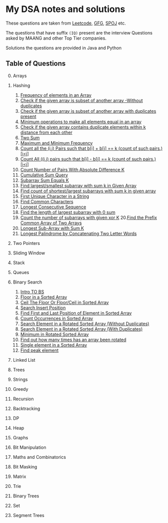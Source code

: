 # My DSA notes and solutions

These questions are taken from [Leetcode](https://neetcode.io/), [GFG](https://neetcode.io/), [SPOJ](https://neetcode.io/) etc.

The questions that have suffix `(IQ)` present are the interview Questions asked by MAANG and other Top Tier companies.

Solutions the questions are provided in Java and Python

## Table of Questions

0. Arrays

1. Hashing

   1. [Frequency of elements in an Array](./Hashing/Find_frequency_of_elements_in_Array.md)
   2. [Check if the given array is subset of another array -Without duplicates](./Hashing/Check_subset.md)
   3. [Check if the given array is subset of another array with duplicates present](./Hashing/check_subset_with_duplicates.md)
   4. [Minimum operations to make all elements equal in an array ](./Hashing/Minimum_operations_to_make_all_elements_equal.md)
   5. [Check if the given array contains duplicate elements within k distance from each other](./Hashing/array-and-hashing/top-k-frequnt-elements.md)
   6. [Two Sum](./Hashing/Two_sum.md)
   7. [Maximum and Minimum Frequency](./Hashing/MaxandminFrequency.md)
   8. [Count all the (i,j) Pairs such that b[i] + b[j] == k (count of such pairs.) [i<j] ](./Hashing/checksumequalsk.md)
   9. [Count All ((i,j) pairs such that b[i] - b[j] == k (count of such pairs.) [i<j] ](./Hashing/checkdiffequalsk.md)
   10. [Count Number of Pairs With Absolute Difference K](./Hashing/countpairswithabsK.md)
   11. [Cumulative Sum Query](./Hashing/cumulativeSum.md)
   12. [Subarray Sum Equals K](./Hashing/countsubarrayswithsumk.md)
   13. [Find largest/smallest subarray with sum k in Given Array](./Hashing/longest_or_smallest_subarray_with_sum_k.md)
   14. [Find count of shortest/largest subarrays with sum k in given array](./Hashing/count_of_largest_shortest_subarrays_with_sum_k.md)
   15. [First Unique Character in a String](./Hashing/FirstUniqueCharacterinastring.md)
   16. [Find Common Characters](./Hashing/Findcommoncharacters.md)
   17. [Longest Consecutive Sequence](./Hashing/longestconsecutivesequence.md)
   18. [Find the length of largest subarray with 0 sum](./Hashing/findlengthoflargestsubarraywith0sum.md)
   19. [Count the number of subarrays with given xor K](./Hashing/subarrayswithgivenXOR.md) 20.[Find the Prefix Common Array of Two Arrays](./Hashing/findprefixofcommonarray.md)
   20. [Longest Sub-Array with Sum K](./Hashing/longestSubbaraywithsumK.md)
   21. [Longest Palindrome by Concatenating Two Letter Words](./Hashing/Longest%20Palindrome%20by%20concatenating%20two%20words.md)

2. Two Pointers

3. Sliding Window

4. Stack

5. Queues

6. Binary Search

   1. [Intro TO BS](./BinarySearch/BinarySearchIntro.md)
   2. [Floor in a Sorted Array](./BinarySearch/Implement_Floor.md)
   3. [Ceil The Floor Or Floor/Ceil in Sorted Array](./BinarySearch/Implement_UpperBound.md)
   4. [Search Insert Position ](./BinarySearch/SearchInsertPosition.md)
   5. [Find First and Last Position of Element in Sorted Array](./BinarySearch/firstandlastoccurence.md)
   6. [Count Occurrences in Sorted Array](./BinarySearch/count_occurences_of_number.md)
   7. [Search Element in a Rotated Sorted Array (Without Duplicates)](./BinarySearch/Searchinrotatedsortedarray1.md)
   8. [Search Element in a Rotated Sorted Array (With Duplicates)](./BinarySearch/searchinrotatedsortedarray2.md)
   9. [ Minimum in Rotated Sorted Array](./BinarySearch/find_minm_in_rotated_sorted_array.md)
   10. [Find out how many times has an array been rotated](./BinarySearch/no_of_times_array_is_rotated.md)
   11. [Single element in a Sorted Array](./BinarySearch/search_single_element_in_sorted_array.md)
   12. [Find peak element](./BinarySearch/find_peak_element.md)

7. Linked List
8. Trees

9. Strings
10. Greedy
11. Recursion
12. Backtracking
13. DP

14. Heap

15. Graphs

16. Bit Manipulation
17. Maths and Combinatorics
18. Bit Masking
19. Matrix
20. Trie
21. Binary Trees
22. Set
23. Segment Trees
